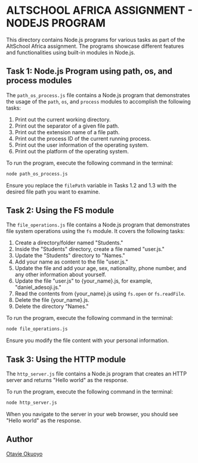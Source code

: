 # ALTSCHOOL AFRICA ASSIGNMENT - NODEJS PROGRAM 

This directory contains Node.js programs for various tasks as part of the AltSchool Africa assignment. The programs showcase different features and functionalities using built-in modules in Node.js.

## Task 1: Node.js Program using path, os, and process modules

The `path_os_process.js` file contains a Node.js program that demonstrates the usage of the `path`, `os`, and `process` modules to accomplish the following tasks:

1. Print out the current working directory.
2. Print out the separator of a given file path.
3. Print out the extension name of a file path.
4. Print out the process ID of the current running process.
5. Print out the user information of the operating system.
6. Print out the platform of the operating system.

To run the program, execute the following command in the terminal:

```bash
node path_os_process.js
```

Ensure you replace the `filePath` variable in Tasks 1.2 and 1.3 with the desired file path you want to examine.

## Task 2: Using the FS module

The `file_operations.js` file contains a Node.js program that demonstrates file system operations using the `fs` module. It covers the following tasks:

1. Create a directory/folder named "Students."
2. Inside the "Students" directory, create a file named "user.js."
3. Update the "Students" directory to "Names."
4. Add your name as content to the file "user.js."
5. Update the file and add your age, sex, nationality, phone number, and any other information about yourself.
6. Update the file "user.js" to {your_name}.js, for example, "daniel_adesoji.js."
7. Read the contents from {your_name}.js using `fs.open` or `fs.readFile`.
8. Delete the file {your_name}.js.
9. Delete the directory "Names."

To run the program, execute the following command in the terminal:

```bash
node file_operations.js
```

Ensure you modify the file content with your personal information.

## Task 3: Using the HTTP module

The `http_server.js` file contains a Node.js program that creates an HTTP server and returns "Hello world" as the response.

To run the program, execute the following command in the terminal:

```bash
node http_server.js
```

When you navigate to the server in your web browser, you should see "Hello world" as the response.

## Author
[Otavie Okuoyo](https://github.com/Otavie)